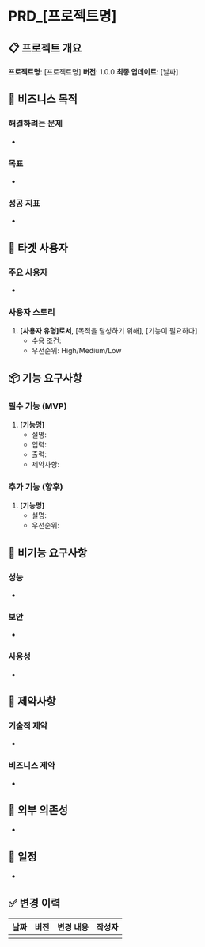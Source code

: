 # PRD_[프로젝트명]

## 📋 프로젝트 개요
**프로젝트명**: [프로젝트명]
**버전**: 1.0.0
**최종 업데이트**: [날짜]

## 🎯 비즈니스 목적
### 해결하려는 문제
-

### 목표
-

### 성공 지표
-

## 👥 타겟 사용자
### 주요 사용자
-

### 사용자 스토리
1. **[사용자 유형]로서**, [목적을 달성하기 위해], [기능이 필요하다]
   - 수용 조건:
   - 우선순위: High/Medium/Low

## 📦 기능 요구사항
### 필수 기능 (MVP)
1. **[기능명]**
   - 설명:
   - 입력:
   - 출력:
   - 제약사항:

### 추가 기능 (향후)
1. **[기능명]**
   - 설명:
   - 우선순위:

## 🚫 비기능 요구사항
### 성능
-

### 보안
-

### 사용성
-

## 📐 제약사항
### 기술적 제약
-

### 비즈니스 제약
-

## 🔗 외부 의존성
-

## 📅 일정
-

## ✅ 변경 이력
| 날짜 | 버전 | 변경 내용 | 작성자 |
|------|------|-----------|--------|
|      |      |           |        |
